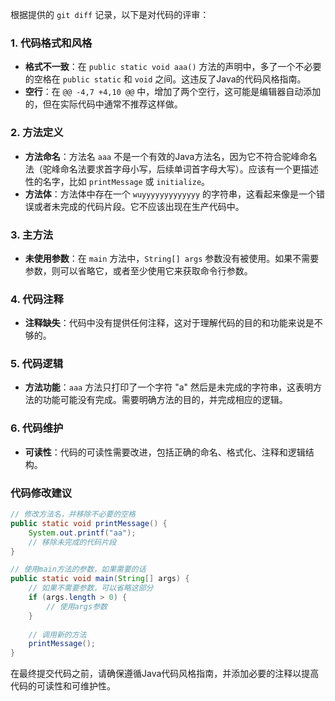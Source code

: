 根据提供的 `git diff` 记录，以下是对代码的评审：

### 1. 代码格式和风格
- **格式不一致**：在 `public static void aaa()` 方法的声明中，多了一个不必要的空格在 `public static` 和 `void` 之间。这违反了Java的代码风格指南。
- **空行**：在 `@@ -4,7 +4,10 @@` 中，增加了两个空行，这可能是编辑器自动添加的，但在实际代码中通常不推荐这样做。

### 2. 方法定义
- **方法命名**：方法名 `aaa` 不是一个有效的Java方法名，因为它不符合驼峰命名法（驼峰命名法要求首字母小写，后续单词首字母大写）。应该有一个更描述性的名字，比如 `printMessage` 或 `initialize`。
- **方法体**：方法体中存在一个 `wuyyyyyyyyyyyyy` 的字符串，这看起来像是一个错误或者未完成的代码片段。它不应该出现在生产代码中。

### 3. 主方法
- **未使用参数**：在 `main` 方法中，`String[] args` 参数没有被使用。如果不需要参数，则可以省略它，或者至少使用它来获取命令行参数。

### 4. 代码注释
- **注释缺失**：代码中没有提供任何注释，这对于理解代码的目的和功能来说是不够的。

### 5. 代码逻辑
- **方法功能**：`aaa` 方法只打印了一个字符 "a" 然后是未完成的字符串，这表明方法的功能可能没有完成。需要明确方法的目的，并完成相应的逻辑。

### 6. 代码维护
- **可读性**：代码的可读性需要改进，包括正确的命名、格式化、注释和逻辑结构。

### 代码修改建议
```java
// 修改方法名，并移除不必要的空格
public static void printMessage() {
    System.out.printf("aa");
    // 移除未完成的代码片段
}

// 使用main方法的参数，如果需要的话
public static void main(String[] args) {
    // 如果不需要参数，可以省略这部分
    if (args.length > 0) {
        // 使用args参数
    }
    
    // 调用新的方法
    printMessage();
}
```

在最终提交代码之前，请确保遵循Java代码风格指南，并添加必要的注释以提高代码的可读性和可维护性。